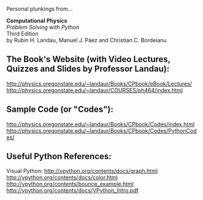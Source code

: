 Personal plunkings from...

 __Computational__ __Physics__<br/>
_Problem_ _Solving_ _with_ _Python_<br/>
Third Edition<br/>
by Rubin H. Landau, Manuel J. Páez and Christian C. Bordeianu

The Book's Website (with Video Lectures, Quizzes and Slides by Professor Landau):
---------------------------------------------------------------------------------
http://physics.oregonstate.edu/~landaur/Books/CPbook/eBook/Lectures/
http://physics.oregonstate.edu/~landaur/COURSES/ph464/index.html

Sample Code (or "Codes"):
-------------------------
http://physics.oregonstate.edu/~landaur/Books/CPbook/Codes/index.html
http://physics.oregonstate.edu/~landaur/Books/CPbook/Codes/PythonCodes/

Useful Python References:
-------------------------
Visual Python: 
http://vpython.org/contents/docs/graph.html
http://vpython.org/contents/docs/color.html
http://vpython.org/contents/bounce_example.html
http://vpython.org/contents/docs/VPython_Intro.pdf
